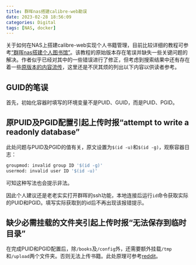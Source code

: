 ```yaml
---
title: 群晖nas搭建calibre-web勘误
date: 2023-02-28 18:56:09
categories: Digital
tags: [NAS, docker]
---
```


关于如何在NAS上搭建calibre-web实现个人书籍管理，目前比较详细的教程可参考[“群晖nas搭建个人图书馆”][1]。该教程的原始版本存在笔误并缺失一些关键问题的解决。作者似乎已经对其中的一些错误进行了修正，但考虑到搜索结果中还有存在着一些[原版本的内容流传][2]，这里还是不厌其烦的列出以下内容以供读者参考。

<!-- more -->

## GUID的笔误

首先，初始化容器时填写的环境变量不是PUID、GUID，而是PUID、PGID。

## 原PUID及PGID配置引起上传时报“attempt to write a readonly database”

此处问题与PUID及PGID的值有关，原文设置为`$(id -u)`和`$(id -g)`，观察容器日志：

```bash
groupmod: invalid group ID '$(id -g)'
usermod: invalid user ID '$(id -u)'
```

可知这种写法也会提示非法。

因此个人建议还是老老实实打开群晖的ssh功能，本地连接后运行`id`命令获取实际的PUID和PGID。填写实际获取到的id后不再出现该报错提示。

## 缺少必需挂载的文件夹引起上传时报“无法保存到临时目录”

在完成PUID和PGID配置后，除`/books`及`/config`外，还需要额外挂载`/tmp`和`/upload`两个文件夹。否则无法上传书籍。此处原理可参考[reddit][3]。

[1]: https://www.lategege.com/?p=639
[2]: https://zhuanlan.zhihu.com/p/544504281
[3]: https://www.reddit.com/r/Calibre/comments/odgkb1/error_when_uploading_via_calibreweb/
